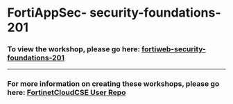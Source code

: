 <h1>FortiAppSec- security-foundations-201</h1><h3>To view the workshop, please go here: <a href="https://fortinetcloudcse.github.io/fortiweb-security-foundations-201/">fortiweb-security-foundations-201</a></h3><hr><h3>For more information on creating these workshops, please go here: <a href="https://fortinetcloudcse.github.io/UserRepo/">FortinetCloudCSE User Repo</a></h3>